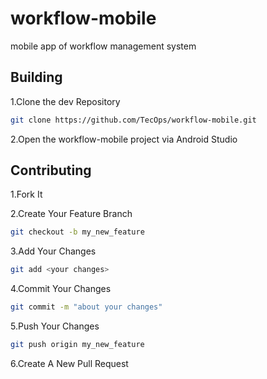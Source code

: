 # workflow-mobile
mobile app of workflow management system




## Building
1.Clone the dev Repository
```bash
git clone https://github.com/TecOps/workflow-mobile.git
```
2.Open the workflow-mobile project via Android Studio





## Contributing

1.Fork It

2.Create Your Feature Branch
  ```bash
git checkout -b my_new_feature
```
3.Add Your Changes 
 ```bash
 git add <your changes>
 ```
 4.Commit Your Changes
 ```bash
 git commit -m "about your changes"
 ```
 5.Push Your Changes
  ```bash
  git push origin my_new_feature
  ```
 6.Create A New Pull Request
